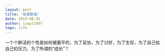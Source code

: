 ```yaml
---
layout: post
title: '有感即发'
date: 2019-08-01
author: xiepl1997
tags: life
---
```


一个个鲜活的个性是如何被磨平的，为了妥协，为了讨好，为了生存，为了自己给自己的压力，为了所谓的“成长”？